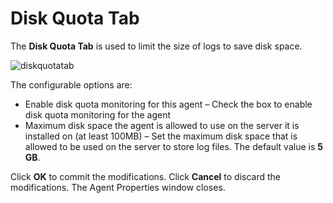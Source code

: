# Disk Quota Tab

The **Disk Quota Tab** is used to limit the size of logs to save disk space.

![diskquotatab](/img/product_docs/activitymonitor/activitymonitor/admin/agents/properties/diskquotatab.webp)

The configurable options are:

- Enable disk quota monitoring for this agent – Check the box to enable disk quota monitoring for
  the agent
- Maximum disk space the agent is allowed to use on the server it is installed on (at least 100MB) –
  Set the maximum disk space that is allowed to be used on the server to store log files. The
  default value is **5 GB**.

Click **OK** to commit the modifications. Click **Cancel** to discard the modifications. The Agent
Properties window closes.
